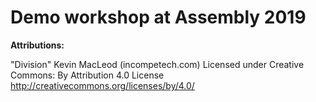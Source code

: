 # Demo workshop at Assembly 2019


**Attributions:**
  
"Division" Kevin MacLeod (incompetech.com)
Licensed under Creative Commons: By Attribution 4.0 License
http://creativecommons.org/licenses/by/4.0/